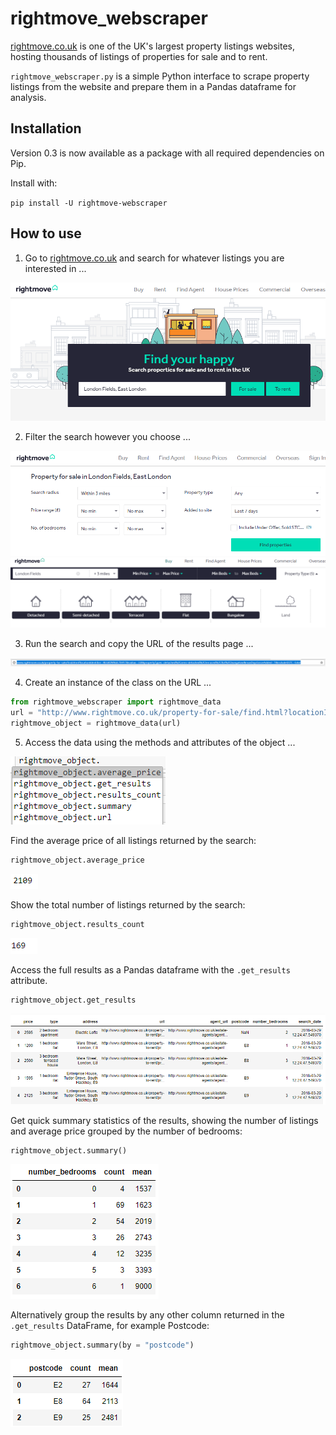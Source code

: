# rightmove_webscraper

<a href="http://www.rightmove.co.uk/" target="_blank">rightmove.co.uk</a> is one of the UK's largest property listings websites, hosting thousands of listings of properties for sale and to rent.

<code>rightmove_webscraper.py</code> is a simple Python interface to scrape property listings from the website and prepare them in a Pandas dataframe for analysis.

## Installation

Version 0.3 is now available as a package with all required dependencies on Pip.

Install with:

 <code>pip install -U rightmove-webscraper</code>

## How to use

1) Go to <a href="http://www.rightmove.co.uk/">rightmove.co.uk</a> and search for whatever listings you are interested in ...

<img src = "./images/rightmove_search_screen.PNG">

2) Filter the search however you choose ...

<img src = "./images/rightmove_search_screen_2.PNG">

<img src = "./images/rightmove_search_screen_3.PNG">

3) Run the search and copy the URL of the results page ...

<img src = "./images/rightmove_url.PNG">

4) Create an instance of the class on the URL ...

```python
from rightmove_webscraper import rightmove_data
url = "http://www.rightmove.co.uk/property-for-sale/find.html?locationIdentifier= [...] "
rightmove_object = rightmove_data(url)
```

5) Access the data using the methods and attributes of the object ...

<img src = "./images/methods_and_attributes.PNG">

Find the average price of all listings returned by the search:

```python
rightmove_object.average_price
```
<img src = "./images/average_price.PNG">


Show the total number of listings returned by the search:

```python
rightmove_object.results_count
```
<img src = "./images/number_results.PNG">


Access the full results as a Pandas dataframe with the <code>.get_results</code> attribute.

```python
rightmove_object.get_results
```
<img src = "./images/results_dataframe.PNG">

Get quick summary statistics of the results, showing the number of listings and average price grouped by the number of bedrooms:

```python
rightmove_object.summary()
```
<img src = "./images/summary_default.PNG">

Alternatively group the results by any other column returned in the <code>.get_results</code> DataFrame, for example Postcode:

```python
rightmove_object.summary(by = "postcode")
```
<img src = "./images/summary_postode.PNG">


